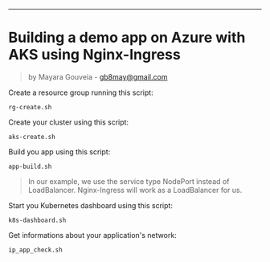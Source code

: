 ---
# Building a demo app on Azure with AKS using Nginx-Ingress
> by Mayara Gouveia - gb8may@gmail.com

Create a resource group running this script:
```
rg-create.sh
```

Create your cluster using this script:
```
aks-create.sh
```
Build you app using this script:
```
app-build.sh
```
> In our example, we use the service type NodePort instead of LoadBalancer. Nginx-Ingress will work as a LoadBalancer for us.

Start you Kubernetes dashboard using this script:
```
k8s-dashboard.sh
```
Get informations about your application's network:
```
ip_app_check.sh

